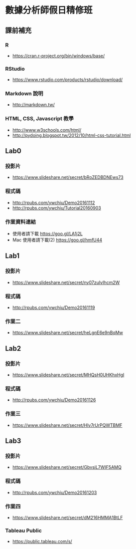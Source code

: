 # 數據分析師假日精修班

## 課前補充

### R 
- https://cran.r-project.org/bin/windows/base/

### RStudio
- https://www.rstudio.com/products/rstudio/download/

### Markdown 說明
- http://markdown.tw/

### HTML, CSS, Javascript 教學
- http://www.w3schools.com/html/
- http://pydoing.blogspot.tw/2012/10/html-css-tutorial.html

## Lab0

### 投影片
- https://www.slideshare.net/secret/bRoZEDBDNEws73

### 程式碼
- http://rpubs.com/ywchiu/Demo20161112
- http://rpubs.com/ywchiu/Tutorial20160903

### 作業資料連結
- 使用者請下載 https://goo.gl/LA1j2L
- Mac 使用者請下載(2) https://goo.gl/hmfU44

## Lab1

### 投影片
- https://www.slideshare.net/secret/ny07zuIvIhcm2W

### 程式碼
- http://rpubs.com/ywchiu/Demo20161119

### 作業二
- https://www.slideshare.net/secret/heLgnE6e9nBqMw

## Lab2

### 投影片
- https://www.slideshare.net/secret/MHQsH0UHKhxHgI

### 程式碼
- http://rpubs.com/ywchiu/Demo20161126

### 作業三
- https://www.slideshare.net/secret/HIv7rUrPQWTBMF

## Lab3

### 投影片
- https://www.slideshare.net/secret/GbvsiL7WIF5AMQ

### 程式碼
- http://rpubs.com/ywchiu/Demo20161203

### 作業四
- https://www.slideshare.net/secret/dM216HMMA1BtLF

### Tableau Public
- https://public.tableau.com/s/
